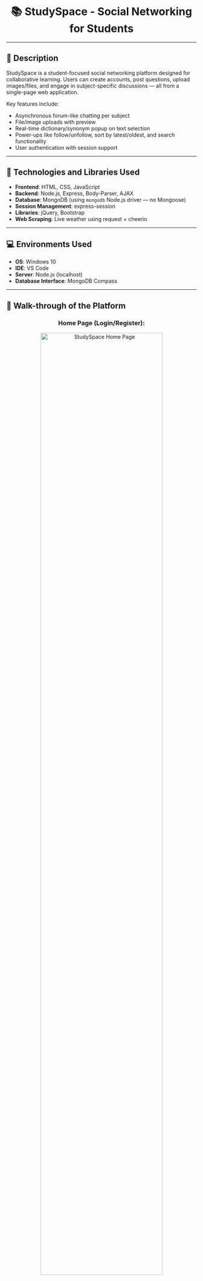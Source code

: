 <h1 align="center">📚 StudySpace - Social Networking for Students</h1>

---

## 📝 Description

StudySpace is a student-focused social networking platform designed for collaborative learning. Users can create accounts, post questions, upload images/files, and engage in subject-specific discussions — all from a single-page web application.

Key features include:
- Asynchronous forum-like chatting per subject  
- File/image uploads with preview  
- Real-time dictionary/synonym popup on text selection  
- Power-ups like follow/unfollow, sort by latest/oldest, and search functionality  
- User authentication with session support  

---

## 🔧 Technologies and Libraries Used

- **Frontend**: HTML, CSS, JavaScript  
- **Backend**: Node.js, Express, Body-Parser, AJAX  
- **Database**: MongoDB (using `mongodb` Node.js driver — no Mongoose)  
- **Session Management**: express-session  
- **Libraries**: jQuery, Bootstrap  
- **Web Scraping**: Live weather using request + cheerio  

---

## 💻 Environments Used

- **OS**: Windows 10  
- **IDE**: VS Code  
- **Server**: Node.js (localhost)  
- **Database Interface**: MongoDB Compass  

---

## 🚀 Walk-through of the Platform

<div align="center">

<h3>Home Page (Login/Register):</h3>  
<img src="https://i.imgur.com/9b9E9Ut.png" width="80%" alt="StudySpace Home Page"/>

<br/><br/>

<h3>Login Page:</h3>  
<img src="https://i.imgur.com/vrZNUuC.png" width="80%" alt="Login Validation"/>

<br/><br/>

<h3>Register Page:</h3>  
<img src="https://i.imgur.com/Lhd7dbX.png" width="80%" alt="Subject Forum"/>

<br/><br/>

<h3>Home page after logging in:</h3>  
<img src="https://i.imgur.com/7TzuQTY.png" width="80%" alt="Post Question"/>

<br/><br/>

<h3>Forum Page:</h3>  
<img src="https://i.imgur.com/lwZTiP8.png" width="80%" alt="Search & Sort"/>

<img src="https://i.imgur.com/39h62Io.png" width="80%" alt="Dictionary Popup"/>

<img src="https://i.imgur.com/T79wIiK.png" width="80%" alt="Dictionary Popup"/>

<img src="https://i.imgur.com/MTTLer7.png" width="80%" alt="Follow Unfollow"/>

</div>

---

## 📁 Project Structure Overview


